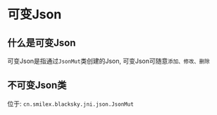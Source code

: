 # 可变Json

## 什么是可变Json
可变Json是指通过`JsonMut`类创建的Json, 可变Json可随意`添加、修改、删除`

## 不可变Json类
位于: `cn.smilex.blacksky.jni.json.JsonMut`